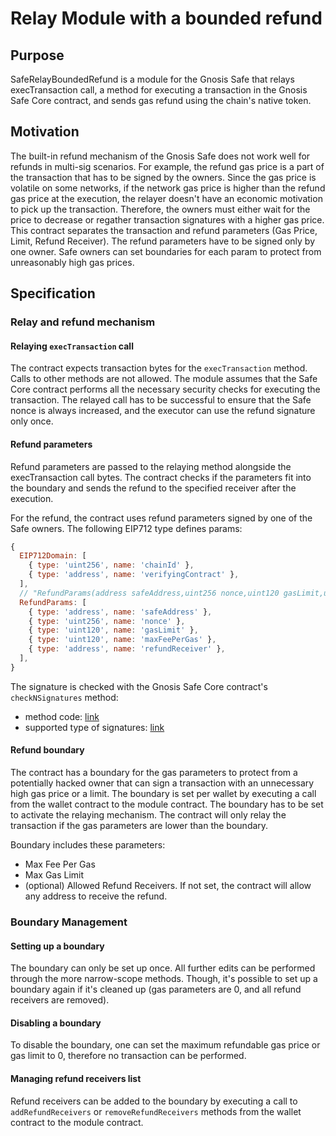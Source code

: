 # Relay Module with a bounded refund

## Purpose

SafeRelayBoundedRefund is a module for the Gnosis Safe that relays execTransaction call, a method for executing a transaction in the Gnosis Safe Core contract, and sends gas refund using the chain's native token.

## Motivation

The built-in refund mechanism of the Gnosis Safe does not work well for refunds in multi-sig scenarios. For example, the refund gas price is a part of the transaction that has to be signed by the owners. Since the gas price is volatile on some networks, if the network gas price is higher than the refund gas price at the execution, the relayer doesn't have an economic motivation to pick up the transaction. Therefore, the owners must either wait for the price to decrease or regather transaction signatures with a higher gas price. This contract separates the transaction and refund parameters (Gas Price, Limit, Refund Receiver). The refund parameters have to be signed only by one owner. Safe owners can set boundaries for each param to protect from unreasonably high gas prices.

## Specification

### Relay and refund mechanism

#### Relaying `execTransaction` call

The contract expects transaction bytes for the `execTransaction` method. Calls to other methods are not allowed. The module assumes that the Safe Core contract performs all the necessary security checks for executing the transaction. The relayed call has to be successful to ensure that the Safe nonce is always increased, and the executor can use the refund signature only once.

#### Refund parameters

Refund parameters are passed to the relaying method alongside the execTransaction call bytes. The contract checks if the parameters fit into the boundary and sends the refund to the specified receiver after the execution.

For the refund, the contract uses refund parameters signed by one of the Safe owners. The following EIP712 type defines params:

```js
{
  EIP712Domain: [
    { type: 'uint256', name: 'chainId' },
    { type: 'address', name: 'verifyingContract' },
  ],
  // "RefundParams(address safeAddress,uint256 nonce,uint120 gasLimit,uint120 maxFeePerGas,address refundReceiver)"
  RefundParams: [
    { type: 'address', name: 'safeAddress' },
    { type: 'uint256', name: 'nonce' },
    { type: 'uint120', name: 'gasLimit' },
    { type: 'uint120', name: 'maxFeePerGas' },
    { type: 'address', name: 'refundReceiver' },
  ],
}
```

The signature is checked with the Gnosis Safe Core contract's `checkNSignatures` method:

- method code: [link](https://github.com/safe-global/safe-contracts/blob/c36bcab46578a442862d043e12a83fec41143dec/contracts/GnosisSafe.sol#L240)
- supported type of signatures: [link](https://docs.gnosis-safe.io/contracts/signatures)

#### Refund boundary

The contract has a boundary for the gas parameters to protect from a potentially hacked owner that can sign a transaction with an unnecessary high gas price or a limit. The boundary is set per wallet by executing a call from the wallet contract to the module contract. The boundary has to be set to activate the relaying mechanism. The contract will only relay the transaction if the gas parameters are lower than the boundary.

Boundary includes these parameters:

- Max Fee Per Gas
- Max Gas Limit
- (optional) Allowed Refund Receivers. If not set, the contract will allow any address to receive the refund.

### Boundary Management

#### Setting up a boundary

The boundary can only be set up once. All further edits can be performed through the more narrow-scope methods. Though, it's possible to set up a boundary again if it's cleaned up (gas parameters are 0, and all refund receivers are removed).

#### Disabling a boundary

To disable the boundary, one can set the maximum refundable gas price or gas limit to 0, therefore no transaction can be performed.

#### Managing refund receivers list

Refund receivers can be added to the boundary by executing a call to `addRefundReceivers` or `removeRefundReceivers` methods from the wallet contract to the module contract.
